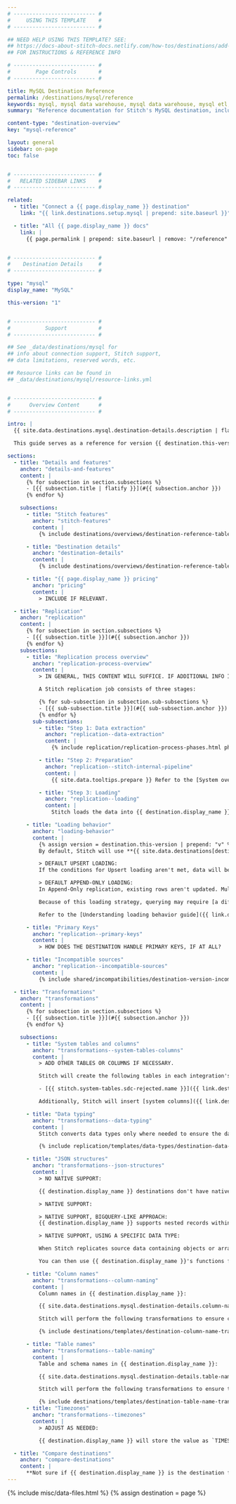 ```yaml
---
# -------------------------- #
#     USING THIS TEMPLATE    #
# -------------------------- #

## NEED HELP USING THIS TEMPLATE? SEE:
## https://docs-about-stitch-docs.netlify.com/how-tos/destinations/add-destination-reference
## FOR INSTRUCTIONS & REFERENCE INFO

# -------------------------- #
#        Page Controls       #
# -------------------------- #

title: MySQL Destination Reference
permalink: /destinations/mysql/reference
keywords: mysql, mysql data warehouse, mysql data warehouse, mysql etl, etl to mysql, mysql destination
summary: "Reference documentation for Stitch's MySQL destination, including info about Stitch features, replication, and transformations."

content-type: "destination-overview"
key: "mysql-reference"

layout: general
sidebar: on-page
toc: false


# -------------------------- #
#   RELATED SIDEBAR LINKS    #
# -------------------------- #

related:
  - title: "Connect a {{ page.display_name }} destination"
    link: "{{ link.destinations.setup.mysql | prepend: site.baseurl }}"

  - title: "All {{ page.display_name }} docs"
    link: |
      {{ page.permalink | prepend: site.baseurl | remove: "/reference" }}


# -------------------------- #
#    Destination Details     #
# -------------------------- #

type: "mysql"
display_name: "MySQL"

this-version: "1"


# -------------------------- #
#           Support          #
# -------------------------- #

## See _data/destinations/mysql for
## info about connection support, Stitch support,
## data limitations, reserved words, etc.

## Resource links can be found in 
## _data/destinations/mysql/resource-links.yml


# -------------------------- #
#      Overview Content      #
# -------------------------- #

intro: |
  {{ site.data.destinations.mysql.destination-details.description | flatify }}

  This guide serves as a reference for version {{ destination.this-version }} of Stitch's {{ destination.display_name }} destination.

sections:
  - title: "Details and features"
    anchor: "details-and-features"
    content: |
      {% for subsection in section.subsections %}
      - [{{ subsection.title | flatify }}](#{{ subsection.anchor }})
      {% endfor %}

    subsections:
      - title: "Stitch features"
        anchor: "stitch-features"
        content: |
          {% include destinations/overviews/destination-reference-table.html category="stitch-details" %}

      - title: "Destination details"
        anchor: "destination-details"
        content: |
          {% include destinations/overviews/destination-reference-table.html category="destination-details" %}

      - title: "{{ page.display_name }} pricing"
        anchor: "pricing"
        content: |
          > INCLUDE IF RELEVANT.

  - title: "Replication"
    anchor: "replication"
    content: |
      {% for subsection in section.subsections %}
      - [{{ subsection.title }}](#{{ subsection.anchor }})
      {% endfor %}
    subsections:
      - title: "Replication process overview"
        anchor: "replication-process-overview"
        content: |
          > IN GENERAL, THIS CONTENT WILL SUFFICE. IF ADDITIONAL INFO IS AVAILABLE ABOUT HOW DATA IS LOADED, INCLUDE IT. EX: HOW BIGQUERY AND AZURE WORK.

          A Stitch replication job consists of three stages:

          {% for sub-subsection in subsection.sub-subsections %}
          - [{{ sub-subsection.title }}](#{{ sub-subsection.anchor }})
          {% endfor %}
        sub-subsections:
          - title: "Step 1: Data extraction"
            anchor: "replication--data-extraction"
            content: |
              {% include replication/replication-process-phases.html phase="data-extraction" %}

          - title: "Step 2: Preparation"
            anchor: "replication--stitch-internal-pipeline"
            content: |
              {{ site.data.tooltips.prepare }} Refer to the [System overview guide]({{ link.getting-started.basic-concepts | prepend: site.baseurl | append: "#system-architecture--preparing" }}) for a more detailed explanation of the Preparation phase.

          - title: "Step 3: Loading"
            anchor: "replication--loading"
            content: |
              Stitch loads the data into {{ destination.display_name }}.

      - title: "Loading behavior"
        anchor: "loading-behavior"
        content: |
          {% assign version = destination.this-version | prepend: "v" %} 
          By default, Stitch will use **{{ site.data.destinations[destination.type][version]replication.default-loading-behavior }} loading** when loading data into {{ destination.display_name }}.

          > DEFAULT UPSERT LOADING:
          If the conditions for Upsert loading aren't met, data will be loaded using Append-Only loading.

          > DEFAULT APPEND-ONLY LOADING:
          In Append-Only replication, existing rows aren't updated. Multiple versions of a row can exist in a table, creating a log of how a row changed over time. **Note**: While this may look like a discrepancy, it is intended functionality for {{ destination.display_name }} {{ destination.this-version | prepend: "v" }} destinations.

          Because of this loading strategy, querying may require [a different strategy than usual]({{ link.replication.append-only | prepend: site.baseurl }}). Using some of the system columns Stitch inserts into tables will enable you to locate the latest version of a record at query time.

          Refer to the [Understanding loading behavior guide]({{ link.destinations.storage.loading-behavior | prepend: site.baseurl }}) for more info and examples.

      - title: "Primary Keys"
        anchor: "replication--primary-keys"
        content: |
          > HOW DOES THE DESTINATION HANDLE PRIMARY KEYS, IF AT ALL?

      - title: "Incompatible sources"
        anchor: "replication--incompatible-sources"
        content: |
          {% include shared/incompatibilities/destination-version-incompatibilities.html %}

  - title: "Transformations"
    anchor: "transformations"
    content: |
      {% for subsection in section.subsections %}
      - [{{ subsection.title }}](#{{ subsection.anchor }})
      {% endfor %}

    subsections:
      - title: "System tables and columns"
        anchor: "transformations--system-tables-columns"
        content: |
          > ADD OTHER TABLES OR COLUMNS IF NECESSARY.

          Stitch will create the following tables in each integration's dataset:

          - [{{ stitch.system-tables.sdc-rejected.name }}]({{ link.destinations.storage.rejected-records | prepend: site.baseurl }})

          Additionally, Stitch will insert [system columns]({{ link.destinations.storage.system-tables-and-columns | prepend: site.baseurl }}) (prepended with `{{ system-column.prefix }}`) into each table.

      - title: "Data typing"
        anchor: "transformations--data-typing"
        content: |
          Stitch converts data types only where needed to ensure the data is accepted by {{ destination.display_name }}. In the table below are the data types Stitch supports for {{ destination.display_name }} destinations, and the Stitch types they map to.

          {% include replication/templates/data-types/destination-data-types.html display-intro=true %}

      - title: "JSON structures"
        anchor: "transformations--json-structures"
        content: |
          > NO NATIVE SUPPORT:

          {{ destination.display_name }} destinations don't have native support for nested data structures. To ensure nested data can be loaded, Stitch will flatten objects and arrays into columns and subtables, respectively. For more info and examples, refer to the [Handling nested data structures guide]({{ link.destinations.storage.nested-structures | prepend: site.baseurl }}).

          > NATIVE SUPPORT:

          > NATIVE SUPPORT, BIGQUERY-LIKE APPROACH:
          {{ destination.display_name }} supports nested records within tables, whether it's a single record or repeated values. This means that when nested data structures are loaded into {{ destination.display_name }}, they will be maintained.

          > NATIVE SUPPORT, USING A SPECIFIC DATA TYPE:

          When Stitch replicates source data containing objects or arrays, Stitch will load the data intact into a [`` column](). This is a {{ destination.display_name }} data type that can contain semi-structured data like JSON arrays and objects.

          You can then use {{ destination.display_name }}'s functions for semi-structured data to parse the data. Refer to [{{ destination.display_name }}'s documentation](){:target="new"} for more info.

      - title: "Column names"
        anchor: "transformations--column-naming"
        content: |
          Column names in {{ destination.display_name }}:

          {{ site.data.destinations.mysql.destination-details.column-name-rules | flatify | markdownify }}

          Stitch will perform the following transformations to ensure column names [adhere to the rules imposed by {{ destination.display_name }}]({{ site.data.destinations.mysql.resource-links.object-names }}){:target="new"}:

          {% include destinations/templates/destination-column-name-transformations.html %}

      - title: "Table names"
        anchor: "transformations--table-naming"
        content: |
          Table and schema names in {{ destination.display_name }}:

          {{ site.data.destinations.mysql.destination-details.table-name-rules | flatify | markdownify }}

          Stitch will perform the following transformations to ensure table and schema names [adhere to the rules imposed by {{ destination.display_name }}]({{ site.data.destinations.mysql.resource-links.object-names }}){:target="new"}:

          {% include destinations/templates/destination-table-name-transformations.html %}
      - title: "Timezones"
        anchor: "transformations--timezones"
        content: |
          > ADJUST AS NEEDED:

          {{ destination.display_name }} will store the value as `TIMESTAMP WITHOUT TIMEZONE`. In {{ destination.display_name }}, this data is stored without timezone information and expressed as UTC.

  - title: "Compare destinations"
    anchor: "compare-destinations"
    content: |
      **Not sure if {{ destination.display_name }} is the destination for you?** Check out the [Choosing a Stitch Destination]({{ link.destinations.overviews.choose-destination | prepend: site.baseurl }}) guide to compare each of Stitch's destination offerings.
---
```

{% include misc/data-files.html %}
{% assign destination = page %}